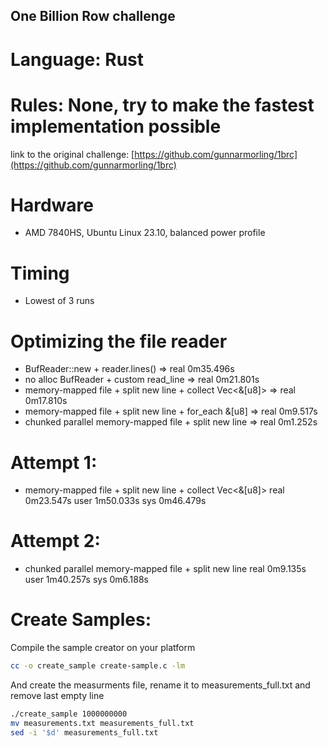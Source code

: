 ## One Billion Row challenge
# Language: Rust
# Rules: None, try to make the fastest implementation possible

link to the original challenge: [https://github.com/gunnarmorling/1brc](https://github.com/gunnarmorling/1brc)

# Hardware
- AMD 7840HS, Ubuntu Linux 23.10, balanced power profile

# Timing
- Lowest of 3 runs

# Optimizing the file reader
- BufReader::new + reader.lines()                          =>   real    0m35.496s
- no alloc BufReader + custom read_line                    =>   real    0m21.801s
- memory-mapped file + split new line + collect Vec<&[u8]> =>   real    0m17.810s
- memory-mapped file + split new line + for_each &[u8]     =>   real    0m9.517s
- chunked parallel memory-mapped file + split new line     =>   real    0m1.252s

# Attempt 1:
- memory-mapped file + split new line + collect Vec<&[u8]>
real    0m23.547s
user    1m50.033s
sys     0m46.479s

# Attempt 2:
- chunked parallel memory-mapped file + split new line
real    0m9.135s
user    1m40.257s
sys     0m6.188s

# Create Samples:
Compile the sample creator on your platform
```bash
cc -o create_sample create-sample.c -lm
```

And create the measurments file, rename it to measurements_full.txt and remove last empty line
```bash
./create_sample 1000000000
mv measurements.txt measurements_full.txt
sed -i '$d' measurements_full.txt
```
